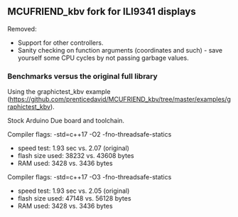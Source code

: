 ## MCUFRIEND_kbv fork for ILI9341 displays

Removed:
* Support for other controllers.
* Sanity checking on function arguments (coordinates and such) - save yourself some CPU cycles by not passing garbage values.

### Benchmarks versus the original full library

Using the graphictest_kbv example (https://github.com/prenticedavid/MCUFRIEND_kbv/tree/master/examples/graphictest_kbv).

Stock Arduino Due board and toolchain.

Compiler flags: -std=c++17 -O2 -fno-threadsafe-statics
* speed test: 1.93 sec vs. 2.07 (original)
* flash size used: 38232 vs. 43608 bytes
* RAM used: 3428 vs. 3436 bytes

Compiler flags: -std=c++17 -O3 -fno-threadsafe-statics
* speed test: 1.93 sec vs. 2.05 (original)
* flash size used: 47148 vs. 56128 bytes
* RAM used: 3428 vs. 3436 bytes